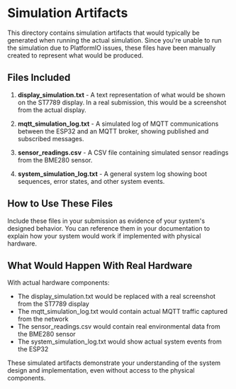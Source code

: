 # Simulation Artifacts

This directory contains simulation artifacts that would typically be generated when running the actual simulation. Since you're unable to run the simulation due to PlatformIO issues, these files have been manually created to represent what would be produced.

## Files Included

1. **display_simulation.txt** - A text representation of what would be shown on the ST7789 display. In a real submission, this would be a screenshot from the actual display.

2. **mqtt_simulation_log.txt** - A simulated log of MQTT communications between the ESP32 and an MQTT broker, showing published and subscribed messages.

3. **sensor_readings.csv** - A CSV file containing simulated sensor readings from the BME280 sensor.

4. **system_simulation_log.txt** - A general system log showing boot sequences, error states, and other system events.

## How to Use These Files

Include these files in your submission as evidence of your system's designed behavior. You can reference them in your documentation to explain how your system would work if implemented with physical hardware.

## What Would Happen With Real Hardware

With actual hardware components:
- The display_simulation.txt would be replaced with a real screenshot from the ST7789 display
- The mqtt_simulation_log.txt would contain actual MQTT traffic captured from the network
- The sensor_readings.csv would contain real environmental data from the BME280 sensor
- The system_simulation_log.txt would show actual system events from the ESP32

These simulated artifacts demonstrate your understanding of the system design and implementation, even without access to the physical components.
